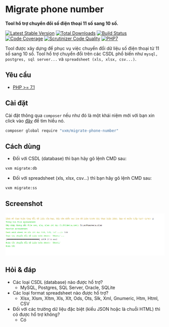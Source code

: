 # Migrate phone number

**Tool hổ trợ chuyển đổi số điện thoại 11 số sang 10 số.**

[![Latest Stable Version](https://poser.pugx.org/vxm/migrate-phone-number/v/stable)](https://packagist.org/packages/vxm/migrate-phone-number)
[![Total Downloads](https://poser.pugx.org/vxm/migrate-phone-number/downloads)](https://packagist.org/packages/vxm/migrate-phone-number)
[![Build Status](https://travis-ci.org/vuongxuongminh/migrate-phone-number.svg?branch=master)](https://travis-ci.org/vuongxuongminh/migrate-phone-number)
[![Code Coverage](https://scrutinizer-ci.com/g/vuongxuongminh/migrate-phone-number/badges/coverage.png?b=master)](https://scrutinizer-ci.com/g/vuongxuongminh/migrate-phone-number/?branch=master)
[![Scrutinizer Code Quality](https://scrutinizer-ci.com/g/vuongxuongminh/migrate-phone-number/badges/quality-score.png?b=master)](https://scrutinizer-ci.com/g/vuongxuongminh/migrate-phone-number/?branch=master)
[![PHP7](https://img.shields.io/badge/Powered_by-PHP_7.1-green.svg?style=flat)](http://php.net)

Tool được xây dựng để phục vụ việc chuyển đổi dữ liệu số điện thoại từ 11 số sang 10 số.
Tool hổ trợ chuyển đổi trên các CSDL phổ biến như `mysql, postgres, sql server...` và 
`spreadsheet (xls, xlsx, csv...)`.

## Yêu cầu
* [PHP >= 7.1](http://php.net)

## Cài đặt

Cài đặt thông qua `composer` nếu như đó là một khái niệm mới với bạn xin click vào 
[đây](http://getcomposer.org/download/) để tìm hiểu nó.

```sh
composer global require "vxm/migrate-phone-number"
```

## Cách dùng

+ Đối với CSDL (database) thì bạn hãy gõ lệnh CMD sau:

```sh
vxm migrate:db
```

+ Đối với spreadsheet (xls, xlsx, csv...) thì bạn hãy gõ lệnh CMD sau:

```sh
vxm migrate:ss
```

## Screenshot

![1](screenshots/1.png)

## Hỏi & đáp

+ Các loại CSDL (database) nào được hổ trợ?
    - MySQL, Postgres, SQL Server, Oracle, SQLite
+ Các loại format spreadsheet nào được hổ trợ?
    - Xlsx, Xlsm, Xltm, Xls, Xlt, Ods, Ots, Slk, Xml, Gnumeric, Htm, Html, CSV
+ Đối với các trường dữ liệu đặc biệt (kiểu JSON hoặc là chuỗi HTML) thì có được hổ trợ không?
    - Có
